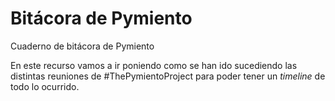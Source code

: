 # Bitácora de Pymiento
Cuaderno de bitácora de Pymiento

En este recurso vamos a ir poniendo como se han ido sucediendo las distintas reuniones de #ThePymientoProject para poder tener un _timeline_ de todo lo ocurrido.
